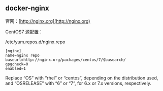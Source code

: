 ## docker-nginx

官网：[http://nginx.org](http://nginx.org)  

CentOS7 源配置：

/etc/yum.repos.d/nginx.repo
```text
[nginx]
name=nginx repo
baseurl=http://nginx.org/packages/centos/7/$basearch/
gpgcheck=0
enabled=1
```

Replace “OS” with “rhel” or “centos”, depending on the distribution used, and “OSRELEASE” with “6” or “7”, for 6.x or 7.x versions, respectively.


 


